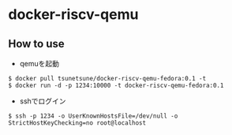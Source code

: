 # docker-riscv-qemu

## How to use 
- qemuを起動

```
$ docker pull tsunetsune/docker-riscv-qemu-fedora:0.1 -t 
$ docker run -d -p 1234:10000 -t docker-riscv-qemu-fedora:0.1
```

- sshでログイン

```
$ ssh -p 1234 -o UserKnownHostsFile=/dev/null -o StrictHostKeyChecking=no root@localhost
```